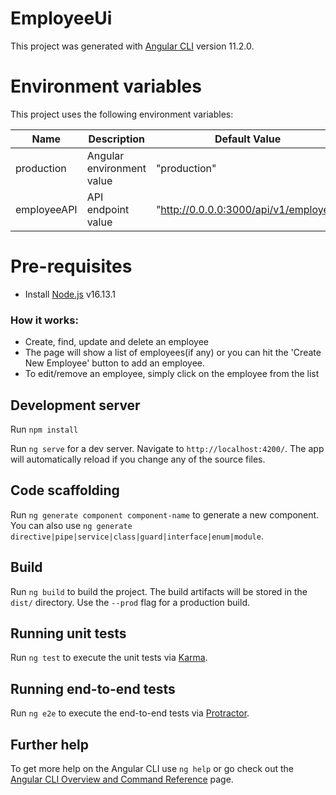 # EmployeeUi

This project was generated with [Angular CLI](https://github.com/angular/angular-cli) version 11.2.0.

# Environment variables
This project uses the following environment variables:

| Name                          | Description                         | Default Value                                  |
| ----------------------------- | ------------------------------------| -----------------------------------------------|
|production           | Angular environment value            | "production"      |
|employeeAPI           | API endpoint value            | "http://0.0.0.0:3000/api/v1/employee"      |

# Pre-requisites
- Install [Node.js](https://nodejs.org/en/) v16.13.1


### How it works:

* Create, find, update and delete an employee
* The page will show a list of employees(if any) or you can hit the 'Create New Employee' button to add an employee.
* To edit/remove an employee, simply click on the employee from the list

## Development server
Run `npm install`

Run `ng serve` for a dev server. Navigate to `http://localhost:4200/`. The app will automatically reload if you change any of the source files.

## Code scaffolding

Run `ng generate component component-name` to generate a new component. You can also use `ng generate directive|pipe|service|class|guard|interface|enum|module`.

## Build

Run `ng build` to build the project. The build artifacts will be stored in the `dist/` directory. Use the `--prod` flag for a production build.

## Running unit tests

Run `ng test` to execute the unit tests via [Karma](https://karma-runner.github.io).

## Running end-to-end tests

Run `ng e2e` to execute the end-to-end tests via [Protractor](http://www.protractortest.org/).

## Further help

To get more help on the Angular CLI use `ng help` or go check out the [Angular CLI Overview and Command Reference](https://angular.io/cli) page.
